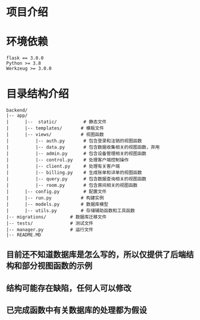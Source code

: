 # 项目介绍
  
# 环境依赖
    flask == 3.0.0
    Python >= 3.8
    Werkzeug >= 3.0.0   

# 目录结构介绍
```
backend/
|-- app/
|      |--  static/          # 静态文件
|      |-- templates/       # 模板文件
|      |-- views/           # 视图函数
|          |-- auth.py       # 包含登录和注销的视图函数  
|          |-- data.py       # 包含数据收集相关的视图函数，弃用
|          |-- admin.py      # 包含设备管理相关的视图函数
|          |-- control.py    # 处理客户端控制操作
|          |-- client.py     # 处理有关客户端
|          |-- billing.py    # 生成账单和详单的视图函数
|          |-- query.py      # 包含数据查询相关的视图函数
|          |-- room.py       # 包含房间相关的视图函数
|      |-- config.py         # 配置文件
|      |-- run.py           # 构建实例
|      |-- models.py        # 数据库模型
|      |-- utils.py         # 存储辅助函数和工具函数
|-- migrations/         # 数据库迁移文件
|-- tests/              # 测试文件
|-- manager.py          # 运行文件
|-- README.MD        
```
## 目前还不知道数据库是怎么写的，所以仅提供了后端结构和部分视图函数的示例
## 结构可能存在缺陷，任何人可以修改
## 已完成函数中有关数据库的处理都为假设